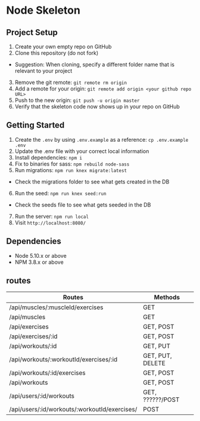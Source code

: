 # Node Skeleton

## Project Setup

1. Create your own empty repo on GitHub
2. Clone this repository (do not fork)
  - Suggestion: When cloning, specify a different folder name that is relevant to your project
3. Remove the git remote: `git remote rm origin`
4. Add a remote for your origin: `git remote add origin <your github repo URL>`
5. Push to the new origin: `git push -u origin master`
6. Verify that the skeleton code now shows up in your repo on GitHub

## Getting Started

1. Create the `.env` by using `.env.example` as a reference: `cp .env.example .env`
2. Update the .env file with your correct local information
3. Install dependencies: `npm i`
4. Fix to binaries for sass: `npm rebuild node-sass`
5. Run migrations: `npm run knex migrate:latest`
  - Check the migrations folder to see what gets created in the DB
6. Run the seed: `npm run knex seed:run`
  - Check the seeds file to see what gets seeded in the DB
7. Run the server: `npm run local`
8. Visit `http://localhost:8080/`

## Dependencies

- Node 5.10.x or above
- NPM 3.8.x or above


## routes

| Routes                                  | Methods                 |
|-----------------------------------------|-------------------------|
|/api/muscles/:muscleId/exercises         | GET                     |
|/api/muscles                             | GET                     |
|/api/exercises                           | GET, POST               |
|/api/exercises/:id                       | GET, POST               |
|/api/workouts/:id                        | GET, PUT                |
|/api/workouts/:workoutId/exercises/:id   | GET, PUT, DELETE        |
|/api/workouts/:id/exercises              | GET, POST               |
|/api/workouts                            | GET, POST               |
|/api/users/:id/workouts                  | GET, ??????/POST        |
|/api/users/:id/workouts/:workoutId/exercises/ | POST                    |
